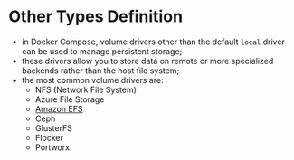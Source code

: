 # Other Types Definition

- in Docker Compose, volume drivers other than the default `local` driver can be used to manage persistent storage;
- these drivers allow you to store data on remote or more specialized backends rather than the host file system;
- the most common volume drivers are:
  - NFS (Network File System)
  - Azure File Storage
  - [Amazon EFS](../example/efs/efs.md)
  - Ceph
  - GlusterFS
  - Flocker
  - Portworx
